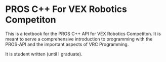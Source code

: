 # PROS C++ For VEX Robotics Competiton

This is a textbook for the PROS C++ API for VEX Robotics Competiton.
It is meant to serve a comprehensive introduction to programming with the PROS-API and the important aspects of VRC Programming.

It is student written (until I graduate).
